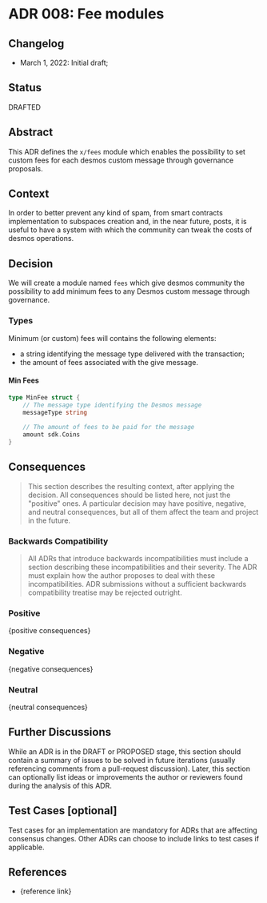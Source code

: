 # ADR 008: Fee modules

## Changelog

- March 1, 2022: Initial draft;

## Status
DRAFTED

## Abstract
This ADR defines the `x/fees` module which enables the possibility to set custom fees for each desmos custom message
through governance proposals.

## Context
In order to better prevent any kind of spam, from smart contracts implementation to subspaces creation and, in the near future,
posts, it is useful to have a system with which the community can tweak the costs of desmos operations.

## Decision
We will create a module named `fees` which give desmos community the possibility to add minimum fees to any Desmos custom
message through governance.

### Types
Minimum (or custom) fees will contains the following elements:  

* a string identifying the message type delivered with the transaction;
* the amount of fees associated with the give message.

#### Min Fees
```go
type MinFee struct {
	// The message type identifying the Desmos message
	messageType string
	
	// The amount of fees to be paid for the message
	amount sdk.Coins
}
```

## Consequences

> This section describes the resulting context, after applying the decision. All consequences should be listed here, not just the "positive" ones. A particular decision may have positive, negative, and neutral consequences, but all of them affect the team and project in the future.

### Backwards Compatibility

> All ADRs that introduce backwards incompatibilities must include a section describing these incompatibilities and their severity. The ADR must explain how the author proposes to deal with these incompatibilities. ADR submissions without a sufficient backwards compatibility treatise may be rejected outright.

### Positive

{positive consequences}

### Negative

{negative consequences}

### Neutral

{neutral consequences}

## Further Discussions

While an ADR is in the DRAFT or PROPOSED stage, this section should contain a summary of issues to be solved in future iterations (usually referencing comments from a pull-request discussion).
Later, this section can optionally list ideas or improvements the author or reviewers found during the analysis of this ADR.

## Test Cases [optional]

Test cases for an implementation are mandatory for ADRs that are affecting consensus changes. Other ADRs can choose to include links to test cases if applicable.

## References

- {reference link}